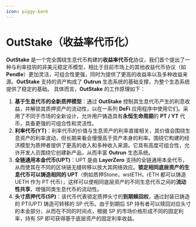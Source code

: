 ```yaml
---
icon: piggy-bank
---
```


# OutStake（收益率代币化）

**OutStake** 是一个完全围绕生息代币构建的**收益率代币化**协议，我们首个提出了一种与利率挂钩的非美元稳定币模型，相比于目前市场上的其他收益代币协议（如 **Pendle**）更加灵活，可组合性更强，同时为提供了更高的收益率以及多种收益来源。**OutStake** 支持的资产构成了 **Outrun** 生态系统的基础支撑，为整个生态系统提供了稳定的基础。 具体而言，**OutStake** 的工作原理如下：

1. **基于生息代币的全新质押模型**：通过 **OutStake** 控制其生息代币产生的利息收益，并解锁其质押资产的流动性，以在一系列 **DeFi** 应用程序中使用它们。采用了不同于市场的全新设计，允许用户铸造具有**永恒生命周期**的 **PT / YT** 代币，具备更强的可组合性和灵活性。
2. **利率代币(YT)**：利率代币的价值与生息资产的利率直接相关，其价值会围绕生息资产的利率波动，但长期来看会慢慢高于资产本身的利率。围绕它构建的经济模型为质押者提供了更高的收入和多种收入来源。它具有高度可组合性，允许开发人员围绕它创建新产品，从而丰富 **Outrun** 生态系统。
3. **全链通用本金代币(UPT)**：UPT 是由 **LayerZero** 支持的全链通用本金代币，从而使其在不同的区块链无缝转移以放大其网络效应。**锁定相同底层资产的生息代币可以铸造相同的 UPT**（例如质押Stone，wstETH，rETH 都可以铸造 UETH 作为 PT 代币），这样可以使相同底层资产的不同生息代币之间的**流动性共享**，增强同类生息代币的流动性。
4. **头寸质押代币(SP)**：该代币代表锁定质押头寸的**到期赎回权**，通过封装已铸造的 PT(UPT) 铸造可转移的 SP 代币。由于到期后 SP 持有者可以赎回对应头寸的本金部分，从而在不同的时间点，根据 SP 的市场价格形成不同的固定利率，持有 SP 即可获得基于底层资产的固定利率收益。

